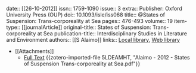 date:: [[26-10-2012]]
issn:: 1759-1090
issue:: 3
extra:: Publisher: Oxford University Press (OUP)
doi:: 10.1093/isle/iss068
title:: @States of Suspension: Trans-corporeality at Sea
pages:: 476-493
volume:: 19
item-type:: [[journalArticle]]
original-title:: States of Suspension: Trans-corporeality at Sea
publication-title:: Interdisciplinary Studies in Literature and Environment
authors:: [[S Alaimo]]
links:: [Local library](zotero://select/library/items/H9C6XU6V), [Web library](https://www.zotero.org/users/15862703/items/H9C6XU6V)

- [[Attachments]]
	- [Full Text](https://2024.sci-hub.se/4713/41e6d37ec1ab33683c57d8c0b09efa54/alaimo2012.pdf#navpanes=0&view=FitH) {{zotero-imported-file 5LDEAMHT, "Alaimo - 2012 - States of Suspension Trans-corporeality at Sea.pdf"}}